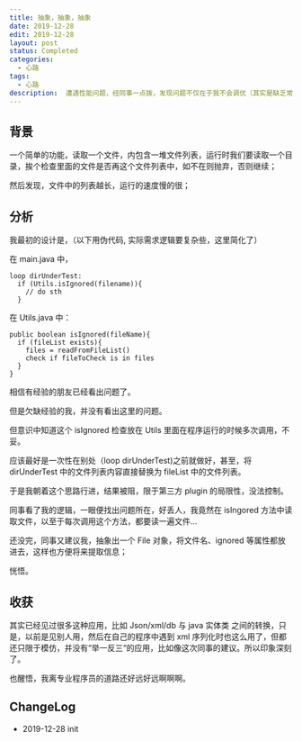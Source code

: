 ```yaml
---
title: 抽象，抽象，抽象
date: 2019-12-28
edit: 2019-12-28
layout: post
status: Completed
categories:
  - 心路
tags:
  - 心路
description:  遭遇性能问题，经同事一点拨，发现问题不仅在于我不会调优（其实是缺乏常识），更是欠缺抽象能力。
---
```


## 背景

一个简单的功能，读取一个文件，内包含一堆文件列表，运行时我们要读取一个目录，挨个检查里面的文件是否再这个文件列表中，如不在则抛弃，否则继续；

然后发现，文件中的列表越长，运行的速度慢的很；

## 分析

我最初的设计是，（以下用伪代码, 实际需求逻辑要复杂些，这里简化了）

在 main.java 中，

```
loop dirUnderTest:
  if (Utils.isIgnored(filename)){
    // do sth
  }
```

在 Utils.java 中：

```
public boolean isIgnored(fileName){
  if (fileList exists){
    files = readFromFileList()
    check if fileToCheck is in files
  }
}
```

相信有经验的朋友已经看出问题了。

但是欠缺经验的我，并没有看出这里的问题。

但意识中知道这个 isIgnored 检查放在 Utils 里面在程序运行的时候多次调用，不妥。

应该最好是一次性在别处（loop dirUnderTest)之前就做好，甚至，将 dirUnderTest 中的文件列表内容直接替换为 fileList 中的文件列表。

于是我朝着这个思路行进，结果被阻，限于第三方 plugin 的局限性，没法控制。

同事看了我的逻辑，一眼便找出问题所在，好丢人，我竟然在 isIngored 方法中读取文件，以至于每次调用这个方法，都要读一遍文件...

还没完，同事又建议我，抽象出一个 File 对象，将文件名、ignored 等属性都放进去，这样也方便将来提取信息；

恍悟。

## 收获

其实已经见过很多这种应用，比如 Json/xml/db 与 java 实体类 之间的转换，只是，以前是见别人用，然后在自己的程序中遇到 xml 序列化时也这么用了，但都还只限于模仿，并没有“举一反三“的应用，比如像这次同事的建议。所以印象深刻了。

也醒悟，我离专业程序员的道路还好远好远啊啊啊。

## ChangeLog
- 2019-12-28 init